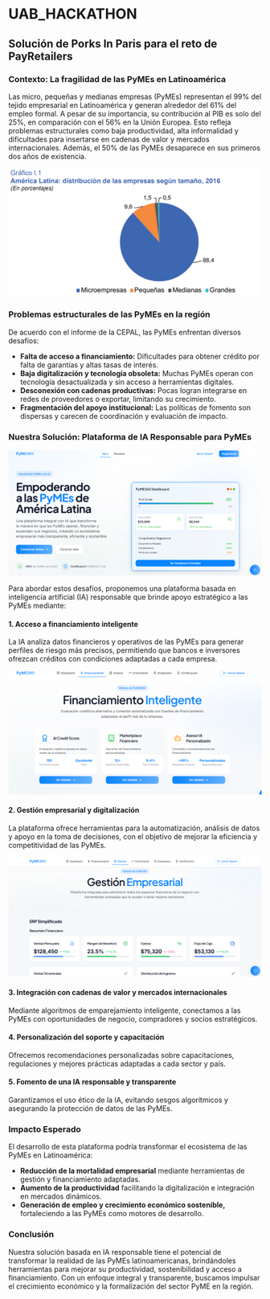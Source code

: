 # UAB_HACKATHON

## Solución de Porks In Paris para el reto de PayRetailers

### Contexto: La fragilidad de las PyMEs en Latinoamérica

Las micro, pequeñas y medianas empresas (PyMEs) representan el 99% del tejido empresarial en Latinoamérica y generan alrededor del 61% del empleo formal. A pesar de su importancia, su contribución al PIB es solo del 25%, en comparación con el 56% en la Unión Europea. Esto refleja problemas estructurales como baja productividad, alta informalidad y dificultades para insertarse en cadenas de valor y mercados internacionales. Además, el 50% de las PyMEs desaparece en sus primeros dos años de existencia.

![Datos PyMes Latam](image.png)

### Problemas estructurales de las PyMEs en la región

De acuerdo con el informe de la CEPAL, las PyMEs enfrentan diversos desafíos:

- **Falta de acceso a financiamiento:** Dificultades para obtener crédito por falta de garantías y altas tasas de interés.
- **Baja digitalización y tecnología obsoleta:** Muchas PyMEs operan con tecnología desactualizada y sin acceso a herramientas digitales.
- **Desconexión con cadenas productivas:** Pocas logran integrarse en redes de proveedores o exportar, limitando su crecimiento.
- **Fragmentación del apoyo institucional:** Las políticas de fomento son dispersas y carecen de coordinación y evaluación de impacto.

### Nuestra Solución: Plataforma de IA Responsable para PyMEs

![Dashboard](dashboard.png)

Para abordar estos desafíos, proponemos una plataforma basada en inteligencia artificial (IA) responsable que brinde apoyo estratégico a las PyMEs mediante:

#### 1. Acceso a financiamiento inteligente

La IA analiza datos financieros y operativos de las PyMEs para generar perfiles de riesgo más precisos, permitiendo que bancos e inversores ofrezcan créditos con condiciones adaptadas a cada empresa.

![Financiamiento Inteligente](financiamiento.png)

#### 2. Gestión empresarial y digitalización

La plataforma ofrece herramientas para la automatización, análisis de datos y apoyo en la toma de decisiones, con el objetivo de mejorar la eficiencia y competitividad de las PyMEs.

![Gestion](gestion1.png)

#### 3. Integración con cadenas de valor y mercados internacionales

Mediante algoritmos de emparejamiento inteligente, conectamos a las PyMEs con oportunidades de negocio, compradores y socios estratégicos.

#### 4. Personalización del soporte y capacitación

Ofrecemos recomendaciones personalizadas sobre capacitaciones, regulaciones y mejores prácticas adaptadas a cada sector y país.

#### 5. Fomento de una IA responsable y transparente

Garantizamos el uso ético de la IA, evitando sesgos algorítmicos y asegurando la protección de datos de las PyMEs.

### Impacto Esperado

El desarrollo de esta plataforma podría transformar el ecosistema de las PyMEs en Latinoamérica:

- **Reducción de la mortalidad empresarial** mediante herramientas de gestión y financiamiento adaptadas.
- **Aumento de la productividad** facilitando la digitalización e integración en mercados dinámicos.
- **Generación de empleo y crecimiento económico sostenible,** fortaleciendo a las PyMEs como motores de desarrollo.

### Conclusión

Nuestra solución basada en IA responsable tiene el potencial de transformar la realidad de las PyMEs latinoamericanas, brindándoles herramientas para mejorar su productividad, sostenibilidad y acceso a financiamiento. Con un enfoque integral y transparente, buscamos impulsar el crecimiento económico y la formalización del sector PyME en la región.


